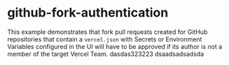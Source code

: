 # github-fork-authentication

This example demonstrates that fork pull requests created for GitHub repositories that contain a `vercel.json` with Secrets or Environment Variables configured in the UI will have to be approved if its author is not a member of the target Vercel Team.
dasdas323223
dsaadsadsadsda
